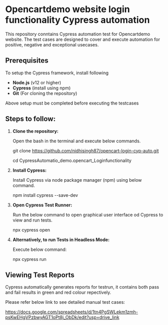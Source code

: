 # Opencartdemo website login functionality Cypress automation

This repository conntains Cypress automation test for Opencartdemo website. The test cases are designed to cover and execute automation for positive, negative and exceptional usecases.

## Prerequisites

To setup the Cypress framework, install following 

- **Node.js** (v12 or higher)
- **Cypress** (install using npm)
- **Git** (For cloning the repository)

Above setup must be completed before executing the testcases

## Steps to follow:

1. **Clone the repository:**

   Open the bash in the terminal and execute below commands.

   git clone https://github.com/nidhisingh87/opencart-login-cyp-auto.git

   cd CypressAutomatio_demo.opencart_Loginfunctionality

2. **Install Cypress:**

   Install Cypress via node package manager (npm) using below command.

   npm install cypress --save-dev


3. **Open Cypress Test Runner:**

   Run the below command to open graphical user interface od Cypress to view and run tests.

   npx cypress open

4. **Alternatively, to run Tests in Headless Mode:**

   Execute below command:

   npx cypress run

## Viewing Test Reports

Cypress automatically generates reports for testrun, it contains both pass and fail results in green and red colour repectively.



Please refer below link to see detailed manual test cases:

https://docs.google.com/spreadsheets/d/1tn4PgSWLekm1zmh-psKwEHgVPzbwyAGT1oPt8j_ObDk/edit?usp=drive_link